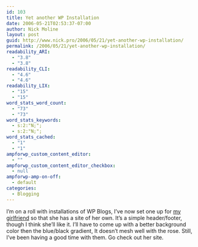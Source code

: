 ```yaml
---
id: 103
title: Yet another WP Installation
date: 2006-05-21T02:53:37-07:00
author: Nick Moline
layout: post
guid: http://www.nick.pro/2006/05/21/yet-another-wp-installation/
permalink: /2006/05/21/yet-another-wp-installation/
readability_ARI:
  - "3.8"
  - "3.8"
readability_CLI:
  - "4.6"
  - "4.6"
readability_LIX:
  - "15"
  - "15"
word_stats_word_count:
  - "73"
  - "73"
word_stats_keywords:
  - s:2:"N;";
  - s:2:"N;";
word_stats_cached:
  - "1"
  - "1"
ampforwp_custom_content_editor:
  - ""
ampforwp_custom_content_editor_checkbox:
  - null
ampforwp-amp-on-off:
  - default
categories:
  - Blogging
---
```

I&#8217;m on a roll with installations of WP Blogs, I&#8217;ve now set one up for <a title="Serenity's Thoughts" target="_blank" href="http://www.barbara.pro/" rel="noopener">my girlfriend</a> so that she has a site of her own. It&#8217;s a simple header/footer, though I think she&#8217;ll like it. I&#8217;ll have to come up with a better background color then the blue/black gradient, It doesn&#8217;t mesh well with the rose. Still, I&#8217;ve been having a good time with them. Go check out her site.